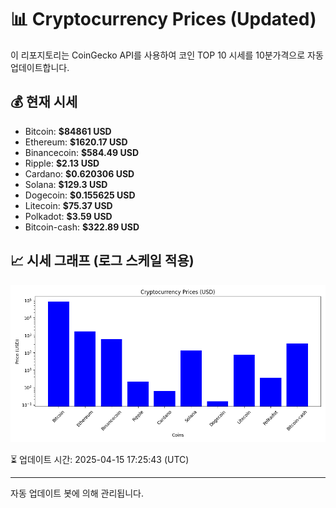 
# 📊 Cryptocurrency Prices (Updated)

이 리포지토리는 CoinGecko API를 사용하여 코인 TOP 10 시세를 10분가격으로 자동 업데이트합니다.

## 💰 현재 시세
- Bitcoin: **$84861 USD**
- Ethereum: **$1620.17 USD**
- Binancecoin: **$584.49 USD**
- Ripple: **$2.13 USD**
- Cardano: **$0.620306 USD**
- Solana: **$129.3 USD**
- Dogecoin: **$0.155625 USD**
- Litecoin: **$75.37 USD**
- Polkadot: **$3.59 USD**
- Bitcoin-cash: **$322.89 USD**

## 📈 시세 그래프 (로그 스케일 적용)
![Crypto Prices](crypto_prices.png)

⏳ 업데이트 시간: 2025-04-15 17:25:43 (UTC)

---
자동 업데이트 봇에 의해 관리됩니다.
